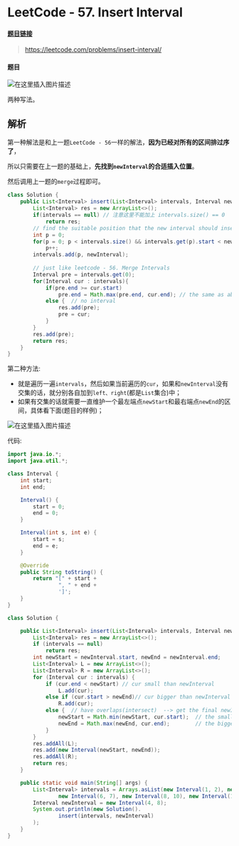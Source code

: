 # LeetCode - 57. Insert Interval

#### [题目链接](https://leetcode.com/problems/insert-interval/)

> https://leetcode.com/problems/insert-interval/

#### 题目
![在这里插入图片描述](https://img-blog.csdnimg.cn/20190124193959530.png?x-oss-process=image/watermark,type_ZmFuZ3poZW5naGVpdGk,shadow_10,text_aHR0cHM6Ly9ibG9nLmNzZG4ubmV0L3p4enh6eDAxMTk=,size_16,color_FFFFFF,t_70)

两种写法。

## 解析

第一种解法是和上一题`LeetCode - 56`一样的解法，**因为已经对所有的区间排过序了**，

所以只需要在上一题的基础上，**先找到`newInterval`的合适插入位置**。

然后调用上一题的`merge`过程即可。

```java
class Solution {
    public List<Interval> insert(List<Interval> intervals, Interval newInterval) {
        List<Interval> res = new ArrayList<>();
        if(intervals == null) // 注意这里不能加上 intervals.size() == 0
            return res;
        // find the suitable position that the new interval should insert
        int p = 0;
        for(p = 0; p < intervals.size() && intervals.get(p).start < newInterval.start; ) 
            p++;
        intervals.add(p, newInterval);
        
        // just like leetcode - 56. Merge Intervals
        Interval pre = intervals.get(0);
        for(Interval cur : intervals){
            if(pre.end >= cur.start)
                pre.end = Math.max(pre.end, cur.end); // the same as above special situation, [1, 4]、[2, 3]
            else {  // no interval
                res.add(pre);
                pre = cur;
            }
        }
        res.add(pre);
        return res;
    }
}
```

第二种方法:

* 就是遍历一遍`intervals`，然后如果当前遍历的`cur`，如果和`newInterval`没有交集的话，就分别各自加到`left、right`(都是`List`集合)中；
* 如果有交集的话就需要一直维护一个最左端点`newStart`和最右端点`newEnd`的区间，具体看下面(题目的样例)；

![在这里插入图片描述](images/57_s.png)

代码:

```java
import java.io.*;
import java.util.*;

class Interval {
    int start;
    int end;

    Interval() {
        start = 0;
        end = 0;
    }

    Interval(int s, int e) {
        start = s;
        end = e;
    }

    @Override
    public String toString() {
        return "[" + start +
                ", " + end +
                ']';
    }
}

class Solution {

    public List<Interval> insert(List<Interval> intervals, Interval newInterval) {
        List<Interval> res = new ArrayList<>();
        if (intervals == null)
            return res;
        int newStart = newInterval.start, newEnd = newInterval.end;
        List<Interval> L = new ArrayList<>();
        List<Interval> R = new ArrayList<>();
        for (Interval cur : intervals) {
            if (cur.end < newStart) // cur small than newInterval
                L.add(cur);
            else if (cur.start > newEnd)// cur bigger than newInterval
                R.add(cur);
            else {  // have overlaps(intersect)  --> get the final newInterval's left and right position
                newStart = Math.min(newStart, cur.start);  // the smallest
                newEnd = Math.max(newEnd, cur.end);        // the biggest
            }
        }
        res.addAll(L);
        res.add(new Interval(newStart, newEnd));
        res.addAll(R);
        return res;
    }

    public static void main(String[] args) {
        List<Interval> intervals = Arrays.asList(new Interval(1, 2), new Interval(3, 5),
                new Interval(6, 7), new Interval(8, 10), new Interval(12, 16));
        Interval newInterval = new Interval(4, 8);
        System.out.println(new Solution().
                insert(intervals, newInterval)
        );
    }
}
```